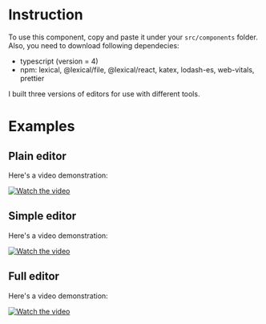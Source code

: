 # Instruction

To use this component, copy and paste it under your `src/components` folder. Also, you need to download following dependecies:
 - typescript (version = 4)
 - npm: lexical, @lexical/file, @lexical/react, katex, lodash-es, web-vitals, prettier

I built three versions of editors for use with different tools.

 # Examples

 ## Plain editor
Here's a video demonstration:

[![Watch the video](https://img.youtube.com/vi/naSdIqi1Y2c/maxresdefault.jpg)](https://youtu.be/naSdIqi1Y2c)

 ## Simple editor
Here's a video demonstration:

[![Watch the video](https://img.youtube.com/vi/gZsag8E1RpE/maxresdefault.jpg)](https://youtu.be/gZsag8E1RpE)

 ## Full editor
Here's a video demonstration:

[![Watch the video](https://img.youtube.com/vi/drSha3E2L00/maxresdefault.jpg)](https://youtu.be/drSha3E2L00)
